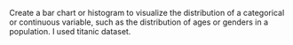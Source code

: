 Create a bar chart or histogram to visualize the distribution of a categorical or continuous variable, such as the distribution of ages or genders in a population.
I used titanic dataset.
